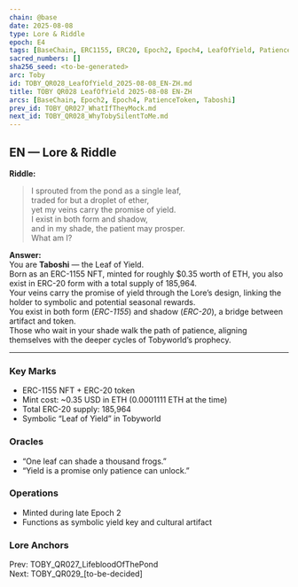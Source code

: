 ```yaml
---
chain: @base
date: 2025-08-08
type: Lore & Riddle
epoch: E4
tags: [BaseChain, ERC1155, ERC20, Epoch2, Epoch4, LeafOfYield, PatienceToken, Riddle, Taboshi, YieldSymbol]
sacred_numbers: []
sha256_seed: <to-be-generated>
arc: Toby
id: TOBY_QR028_LeafOfYield_2025-08-08_EN-ZH.md
title: TOBY QR028 LeafOfYield 2025-08-08 EN-ZH
arcs: [BaseChain, Epoch2, Epoch4, PatienceToken, Taboshi]
prev_id: TOBY_QR027_WhatIfTheyMock.md
next_id: TOBY_QR028_WhyTobySilentToMe.md
---
```

## EN — Lore & Riddle

**Riddle:**  
> I sprouted from the pond as a single leaf,  
> traded for but a droplet of ether,  
> yet my veins carry the promise of yield.  
> I exist in both form and shadow,  
> and in my shade, the patient may prosper.  
> What am I?

**Answer:**  
You are **Taboshi** — the Leaf of Yield.  
Born as an ERC-1155 NFT, minted for roughly $0.35 worth of ETH, you also exist in ERC-20 form with a total supply of 185,964.  
Your veins carry the promise of yield through the Lore’s design, linking the holder to symbolic and potential seasonal rewards.  
You exist in both form (*ERC-1155*) and shadow (*ERC-20*), a bridge between artifact and token.  
Those who wait in your shade walk the path of patience, aligning themselves with the deeper cycles of Tobyworld’s prophecy.

---


### Key Marks
- ERC-1155 NFT + ERC-20 token  
- Mint cost: ~0.35 USD in ETH (0.0001111 ETH at the time)  
- Total ERC-20 supply: 185,964  
- Symbolic “Leaf of Yield” in Tobyworld

### Oracles
- “One leaf can shade a thousand frogs.”
- “Yield is a promise only patience can unlock.”

### Operations
- Minted during late Epoch 2  
- Functions as symbolic yield key and cultural artifact

### Lore Anchors
Prev: TOBY_QR027_LifebloodOfThePond  
Next: TOBY_QR029_[to-be-decided]
